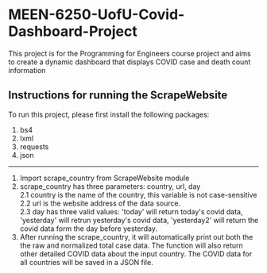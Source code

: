 # MEEN-6250-UofU-Covid-Dashboard-Project
This project is for the Programming for Engineers course project and aims to create a dynamic dashboard that displays COVID case and death count information

Instructions for running the ScrapeWebsite
-----------------------------------------------------------------
To run this project, please first install the following packages:
1. bs4
2. lxml
3. requests
4. json
-----------------------------------------------------------------

1. Import scrape_country from ScrapeWebsite module
2. scrape_country has three parameters: country, url, day <br>
	2.1 country is the name of the country, this variable is not case-sensitive <br>
	2.2 url is the website address of the data source. <br>
	2.3 day has three valid values: 'today' will return today's covid data, 'yesterday' will retrun yesterday's covid data, 'yesterday2' will return the covid data form the day before yesterday. 
3. After running the scrape_country, it will automatically print out both the the raw and normalized total case data. The function will also return other detailed COVID data about the input country. The COVID data for all countries will be saved in a JSON file.
